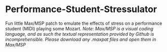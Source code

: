 # Performance-Student-Stressulator
Fun little Max/MSP patch to emulate the effects of stress on a performance student (MIDI) playing some Mozart. *Note: Max/MSP is a visual coding language, and as such the textual representation provided by Github is incomprehensible. Please download any .maxpat files and open them in Max/MSP*
